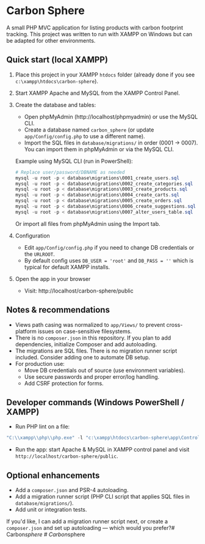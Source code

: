 # Carbon Sphere

A small PHP MVC application for listing products with carbon footprint tracking. This project was written to run with XAMPP on Windows but can be adapted for other environments.

## Quick start (local XAMPP)

1. Place this project in your XAMPP `htdocs` folder (already done if you see `c:\xampp\htdocs\carbon-sphere`).
2. Start XAMPP Apache and MySQL from the XAMPP Control Panel.
3. Create the database and tables:
   - Open phpMyAdmin (http://localhost/phpmyadmin) or use the MySQL CLI.
   - Create a database named `carbon_sphere` (or update `app/Config/config.php` to use a different name).
   - Import the SQL files in `database/migrations/` in order (0001 -> 0007). You can import them in phpMyAdmin or via the MySQL CLI.

   Example using MySQL CLI (run in PowerShell):

   ```powershell
   # Replace user/password/DBNAME as needed
   mysql -u root -p < database\migrations\0001_create_users.sql
   mysql -u root -p < database\migrations\0002_create_categories.sql
   mysql -u root -p < database\migrations\0003_create_products.sql
   mysql -u root -p < database\migrations\0004_create_carts.sql
   mysql -u root -p < database\migrations\0005_create_orders.sql
   mysql -u root -p < database\migrations\0006_create_suggestions.sql
   mysql -u root -p < database\migrations\0007_alter_users_table.sql
   ```

   Or import all files from phpMyAdmin using the Import tab.

4. Configuration
   - Edit `app/Config/config.php` if you need to change DB credentials or the `URLROOT`.
   - By default config uses `DB_USER = 'root'` and `DB_PASS = ''` which is typical for default XAMPP installs.

5. Open the app in your browser
   - Visit: http://localhost/carbon-sphere/public

## Notes & recommendations

- Views path casing was normalized to `app/Views/` to prevent cross-platform issues on case-sensitive filesystems.
- There is no `composer.json` in this repository. If you plan to add dependencies, initialize Composer and add autoloading.
- The migrations are SQL files. There is no migration runner script included. Consider adding one to automate DB setup.
- For production use:
  - Move DB credentials out of source (use environment variables).
  - Use secure passwords and proper error/log handling.
  - Add CSRF protection for forms.

## Developer commands (Windows PowerShell / XAMPP)

- Run PHP lint on a file:

```powershell
"C:\\xampp\\php\\php.exe" -l "c:\xampp\htdocs\carbon-sphere\app\Controllers\AuthController.php"
```

- Run the app: start Apache & MySQL in XAMPP control panel and visit `http://localhost/carbon-sphere/public`.

## Optional enhancements

- Add a `composer.json` and PSR-4 autoloading.
- Add a migration runner script (PHP CLI script that applies SQL files in `database/migrations/`).
- Add unit or integration tests.

If you'd like, I can add a migration runner script next, or create a `composer.json` and set up autoloading — which would you prefer?#   C a r b o n _ s p h e r e  
 #   C a r b o n _ s p h e r e  
 